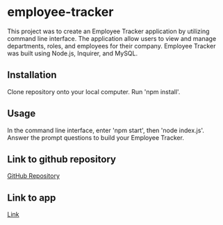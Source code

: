 # employee-tracker

This project was to create an Employee Tracker application by utilizing command line interface.  The application allow users to view and manage departments, roles, and employees for their company. Employee Tracker was built using Node.js, Inquirer, and MySQL.

## Installation

Clone repository onto your local computer.  Run 'npm install'.

## Usage
In the command line interface, enter 'npm start', then 'node index.js'.  Answer the prompt questions to build your Employee Tracker.

## Link to github repository

[GitHub Repository](https://github.com/Qaizen/note-taker)

## Link to app

[Link](https://radiant-badlands-32073.herokuapp.com/)
